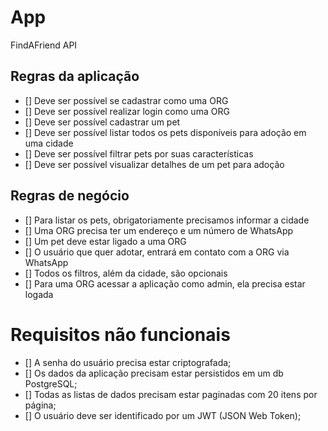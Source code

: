 # App

FindAFriend API

## Regras da aplicação

- [] Deve ser possível se cadastrar como uma ORG
- [] Deve ser possível realizar login como uma ORG
- [] Deve ser possível cadastrar um pet
- [] Deve ser possível listar todos os pets disponíveis para adoção em uma cidade
- [] Deve ser possível filtrar pets por suas características
- [] Deve ser possível visualizar detalhes de um pet para adoção

## Regras de negócio

- [] Para listar os pets, obrigatoriamente precisamos informar a cidade
- [] Uma ORG precisa ter um endereço e um número de WhatsApp
- [] Um pet deve estar ligado a uma ORG
- [] O usuário que quer adotar, entrará em contato com a ORG via WhatsApp
- [] Todos os filtros, além da cidade, são opcionais
- [] Para uma ORG acessar a aplicação como admin, ela precisa estar logada

# Requisitos não funcionais

- [] A senha do usuário precisa estar criptografada;
- [] Os dados da aplicação precisam estar persistidos em um db PostgreSQL;
- [] Todas as listas de dados precisam estar paginadas com 20 itens por página;
- [] O usuário deve ser identificado por um JWT (JSON Web Token);